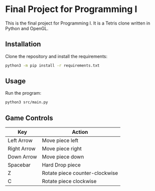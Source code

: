 # Final Project for Programming I

This is the final project for Programming I. It is a Tetris clone written in Python and OpenGL.

## Installation

Clone the repository and install the requirements:

```bash
python3 -m pip install -r requirements.txt
```

## Usage

Run the program:

```bash
python3 src/main.py
```

## Game Controls

| Key         | Action                         |
| ----------- | ------------------------------ |
| Left Arrow  | Move piece left                |
| Right Arrow | Move piece right               |
| Down Arrow  | Move piece down                |
| Spacebar    | Hard Drop piece                |
| Z           | Rotate piece counter-clockwise |
| C           | Rotate piece clockwise         |

